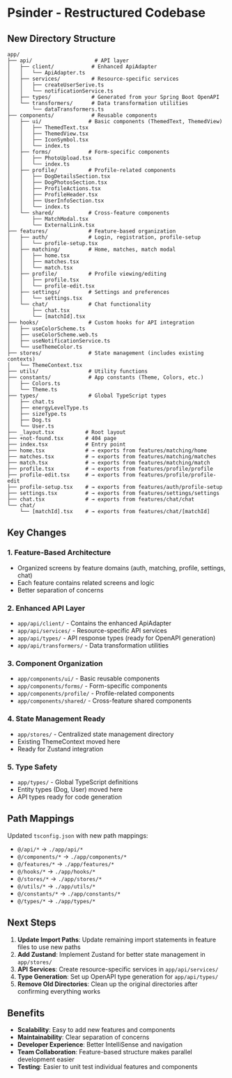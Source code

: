 # Psinder - Restructured Codebase

## New Directory Structure

```
app/
├── api/                    # API layer
│   ├── client/            # Enhanced ApiAdapter
│   │   └── ApiAdapter.ts
│   ├── services/          # Resource-specific services
│   │   ├── createUserSerive.ts
│   │   └── notificationService.ts
│   ├── types/             # Generated from your Spring Boot OpenAPI
│   └── transformers/      # Data transformation utilities
│       └── dataTransformers.ts
├── components/            # Reusable components
│   ├── ui/               # Basic components (ThemedText, ThemedView)
│   │   ├── ThemedText.tsx
│   │   ├── ThemedView.tsx
│   │   ├── IconSymbol.tsx
│   │   └── index.ts
│   ├── forms/            # Form-specific components
│   │   ├── PhotoUpload.tsx
│   │   └── index.ts
│   ├── profile/          # Profile-related components
│   │   ├── DogDetailsSection.tsx
│   │   ├── DogPhotosSection.tsx
│   │   ├── ProfileActions.tsx
│   │   ├── ProfileHeader.tsx
│   │   ├── UserInfoSection.tsx
│   │   └── index.ts
│   └── shared/           # Cross-feature components
│       ├── MatchModal.tsx
│       └── ExternalLink.tsx
├── features/             # Feature-based organization
│   ├── auth/             # Login, registration, profile-setup
│   │   └── profile-setup.tsx
│   ├── matching/         # Home, matches, match modal
│   │   ├── home.tsx
│   │   ├── matches.tsx
│   │   └── match.tsx
│   ├── profile/          # Profile viewing/editing
│   │   ├── profile.tsx
│   │   └── profile-edit.tsx
│   ├── settings/         # Settings and preferences
│   │   └── settings.tsx
│   └── chat/             # Chat functionality
│       ├── chat.tsx
│       └── [matchId].tsx
├── hooks/                # Custom hooks for API integration
│   ├── useColorScheme.ts
│   ├── useColorScheme.web.ts
│   ├── useNotificationService.ts
│   └── useThemeColor.ts
├── stores/               # State management (includes existing contexts)
│   └── ThemeContext.tsx
├── utils/                # Utility functions
├── constants/            # App constants (Theme, Colors, etc.)
│   ├── Colors.ts
│   └── Theme.ts
├── types/                # Global TypeScript types
│   ├── chat.ts
│   ├── energyLevelType.ts
│   ├── sizeType.ts
│   ├── Dog.ts
│   └── User.ts
├── _layout.tsx          # Root layout
├── +not-found.tsx       # 404 page
├── index.tsx            # Entry point
├── home.tsx             # → exports from features/matching/home
├── matches.tsx          # → exports from features/matching/matches
├── match.tsx            # → exports from features/matching/match
├── profile.tsx          # → exports from features/profile/profile
├── profile-edit.tsx     # → exports from features/profile/profile-edit
├── profile-setup.tsx    # → exports from features/auth/profile-setup
├── settings.tsx         # → exports from features/settings/settings
├── chat.tsx             # → exports from features/chat/chat
└── chat/
    └── [matchId].tsx    # → exports from features/chat/[matchId]
```

## Key Changes

### 1. Feature-Based Architecture
- Organized screens by feature domains (auth, matching, profile, settings, chat)
- Each feature contains related screens and logic
- Better separation of concerns

### 2. Enhanced API Layer
- `app/api/client/` - Contains the enhanced ApiAdapter
- `app/api/services/` - Resource-specific API services
- `app/api/types/` - API response types (ready for OpenAPI generation)
- `app/api/transformers/` - Data transformation utilities

### 3. Component Organization
- `app/components/ui/` - Basic reusable components
- `app/components/forms/` - Form-specific components
- `app/components/profile/` - Profile-related components
- `app/components/shared/` - Cross-feature shared components

### 4. State Management Ready
- `app/stores/` - Centralized state management directory
- Existing ThemeContext moved here
- Ready for Zustand integration

### 5. Type Safety
- `app/types/` - Global TypeScript definitions
- Entity types (Dog, User) moved here
- API types ready for code generation

## Path Mappings

Updated `tsconfig.json` with new path mappings:
- `@/api/*` → `./app/api/*`
- `@/components/*` → `./app/components/*`
- `@/features/*` → `./app/features/*`
- `@/hooks/*` → `./app/hooks/*`
- `@/stores/*` → `./app/stores/*`
- `@/utils/*` → `./app/utils/*`
- `@/constants/*` → `./app/constants/*`
- `@/types/*` → `./app/types/*`

## Next Steps

1. **Update Import Paths**: Update remaining import statements in feature files to use new paths
2. **Add Zustand**: Implement Zustand for better state management in `app/stores/`
3. **API Services**: Create resource-specific services in `app/api/services/`
4. **Type Generation**: Set up OpenAPI type generation for `app/api/types/`
5. **Remove Old Directories**: Clean up the original directories after confirming everything works

## Benefits

- **Scalability**: Easy to add new features and components
- **Maintainability**: Clear separation of concerns
- **Developer Experience**: Better IntelliSense and navigation
- **Team Collaboration**: Feature-based structure makes parallel development easier
- **Testing**: Easier to unit test individual features and components
